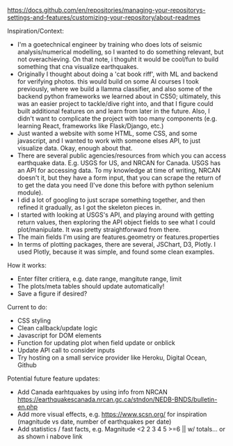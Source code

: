 https://docs.github.com/en/repositories/managing-your-repositorys-settings-and-features/customizing-your-repository/about-readmes


Inspiration/Context:

* I'm a goetechnical engineer by training who does lots of seismic analysis/numerical modelling, so I wanted to do something relevant, but not overachieving. On that note, i thoguht it would be cool/fun to build something that cna visualize earthquakes. 
* Originally I thought about doing a 'cat book riff', with ML and backend for verifying photos. this would build on some AI courses I took previously, where we build a llamma classifier, and also some of the backend python frameworks we learned about in CS50; ultimately, this was an easier project to tackle/dive right into, and that I figure could built additional features on and learn from later in the future. Also, I didn't want to complicate the project with too many components (e.g. learning React, frameworks like Flask/Django, etc.)
* Just wanted a website with some HTML, some CSS, and some javascript, and I wanted to work with someone elses API, to just visualize data. Okay, enough about that.
* There are several public agencies/resources from which you can access earthquake data. E.g. USGS for US, and NRCAN for Canada. USGS has an API for accessing data. To my knowledge at time of writing, NRCAN doesn't it, but they have a form input, that you can scrape the return of to get the data you need (I've done this before with python selenium module).
* I did a lot of googling to just scrape something together, and then refined it gradually, as I got the skeleton pieces in. 
* I started with looking at USGS's API, and playing around with getting return values, then exploring the API object fields to see what I could plot/manipulate. It was pretty straightforward from there. 
* The main fields I'm using are features.geometry or features.properties
* In terms of plotting packages, there are several, JSChart, D3, Plotly. I used Plotly, because it was simple, and found some clean examples. 


How it works:

* Enter filter critiera, e.g. date range, mangitute range, limit
* The plots/meta tables should update automatically!
* Save a figure if desired?


Current to do:

* CSS styling
* Clean callback/update logic
* Javascript for DOM elements
* Function for updating plot when field update or onblick
* Update API call to consider inputs
* Try hosting on a small service provider like Heroku, Digital Ocean, Github


Potential future feature updates:

* Add Canada earhtquakes by using info from NRCAN https://earthquakescanada.nrcan.gc.ca/stndon/NEDB-BNDS/bulletin-en.php
* Add more visual effects, e.g. https://www.scsn.org/ for inspiration (magnitude vs date, number of earthquakes per date)
* Add statistics / fast facts, e.g. Magnitude <2 2 3 4 5 >=6 || w/ totals... or as shown i nabove link



